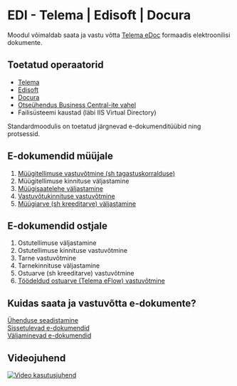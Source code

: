 ---
---
# EDI - Telema | Edisoft | Docura

Moodul võimaldab saata ja vastu võtta [Telema eDoc](https://telema.ee/telema-edoc/) formaadis elektroonilisi dokumente.   

## Toetatud operaatorid
- [Telema](https://telema.ee/)
- [Edisoft](https://ediweb.com/)
- [Docura](https://docura.net/)
- [Otseühendus Business Central-ite vahel](telema-setup#kuidas-seadistada-ühendus-kahe-business-centrali-vahel-ilma-operaatorita)
- Failisüsteemi kaustad (läbi IIS Virtual Directory)
  
Standardmoodulis on toetatud järgnevad e-dokumenditüübid ning protsessid.

## E-dokumendid müüjale

1. [Müügitellimuse vastuvõtmine (sh tagastuskorralduse)](seller-edocuments#müügitellimuse-või-müügi-tag.korralduse-vastuvõtmine)
2. Müügitellimuse kinnituse väljastamine
3. [Müügisaatelehe väljastamine](seller-edocuments#müügilähetuse-väljastamine)
4. [Vastuvõtukinnituse vastuvõtmine](seller-edocuments#tarnekinnituse-vastuvõtmine)
5. [Müügiarve (sh kreeditarve) väljastamine](seller-edocuments#müügi--või-kreeditarve-väljastamine)

## E-dokumendid ostjale

1. Ostutellimuse väljastamine
2. Ostutellimuse kinnituse vastuvõtmine
3. Tarne vastuvõtmine
4. Tarnekinnituse väljastamine
5. Ostuarve (sh kreeditarve) vastuvõtmine
6. [Töödeldud ostuarve (Telema eFlow) vastuvõtmine](eflow-purch-invoice)

## Kuidas saata ja vastuvõtta e-dokumente?

[Ühenduse seadistamine](telema-setup)  
[Sissetulevad e-dokumendid](inbound-edocuments)  
[Väljaminevad e-dokumendid](outbound-edocuments)  

## Videojuhend

[![Video kasutusjuhend](https://img.youtube.com/vi/haWhgDLGbps/hqdefault.jpg)](https://youtu.be/haWhgDLGbps)
